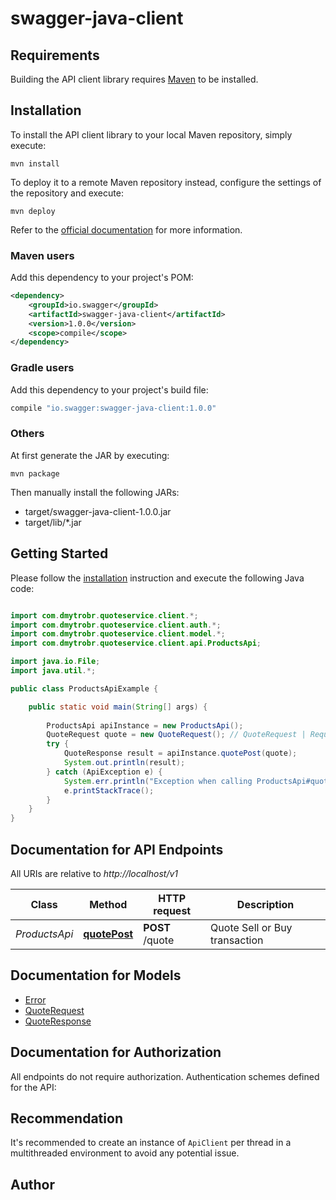 # swagger-java-client

## Requirements

Building the API client library requires [Maven](https://maven.apache.org/) to be installed.

## Installation

To install the API client library to your local Maven repository, simply execute:

```shell
mvn install
```

To deploy it to a remote Maven repository instead, configure the settings of the repository and execute:

```shell
mvn deploy
```

Refer to the [official documentation](https://maven.apache.org/plugins/maven-deploy-plugin/usage.html) for more information.

### Maven users

Add this dependency to your project's POM:

```xml
<dependency>
    <groupId>io.swagger</groupId>
    <artifactId>swagger-java-client</artifactId>
    <version>1.0.0</version>
    <scope>compile</scope>
</dependency>
```

### Gradle users

Add this dependency to your project's build file:

```groovy
compile "io.swagger:swagger-java-client:1.0.0"
```

### Others

At first generate the JAR by executing:

    mvn package

Then manually install the following JARs:

* target/swagger-java-client-1.0.0.jar
* target/lib/*.jar

## Getting Started

Please follow the [installation](#installation) instruction and execute the following Java code:

```java

import com.dmytrobr.quoteservice.client.*;
import com.dmytrobr.quoteservice.client.auth.*;
import com.dmytrobr.quoteservice.client.model.*;
import com.dmytrobr.quoteservice.client.api.ProductsApi;

import java.io.File;
import java.util.*;

public class ProductsApiExample {

    public static void main(String[] args) {
        
        ProductsApi apiInstance = new ProductsApi();
        QuoteRequest quote = new QuoteRequest(); // QuoteRequest | Request your quote
        try {
            QuoteResponse result = apiInstance.quotePost(quote);
            System.out.println(result);
        } catch (ApiException e) {
            System.err.println("Exception when calling ProductsApi#quotePost");
            e.printStackTrace();
        }
    }
}

```

## Documentation for API Endpoints

All URIs are relative to *http://localhost/v1*

Class | Method | HTTP request | Description
------------ | ------------- | ------------- | -------------
*ProductsApi* | [**quotePost**](docs/ProductsApi.md#quotePost) | **POST** /quote | Quote Sell or Buy transaction


## Documentation for Models

 - [Error](docs/Error.md)
 - [QuoteRequest](docs/QuoteRequest.md)
 - [QuoteResponse](docs/QuoteResponse.md)


## Documentation for Authorization

All endpoints do not require authorization.
Authentication schemes defined for the API:

## Recommendation

It's recommended to create an instance of `ApiClient` per thread in a multithreaded environment to avoid any potential issue.

## Author



